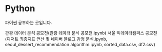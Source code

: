 # Python
파이썬 공부하는 곳입니다.


관광 데이터 분석 공모전(관광 데이터 분석 공모전.ipynb)
서울 빅데이터캠퍼스 공모전(디저트 최종지표 연산 및 네이버 블로그 감정 분석.ipynb, seoul_dessert_recommendation algorithm.ipynb, sorted_data.csv, df2.csv) 
